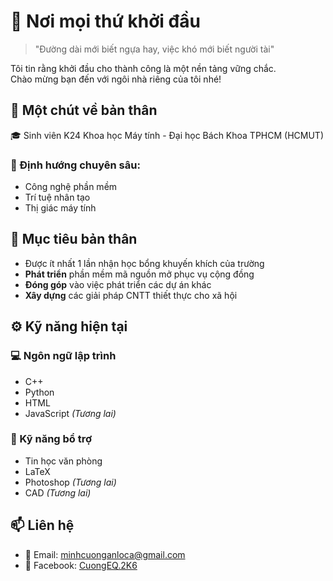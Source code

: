 # 🌟 Nơi mọi thứ khởi đầu
> "Đường dài mới biết ngựa hay, việc khó mới biết người tài"

Tôi tin rằng khởi đầu cho thành công là một nền tảng vững chắc.  
Chào mừng bạn đến với ngôi nhà riêng của tôi nhé!

## 👤 Một chút về bản thân
🎓 Sinh viên K24 Khoa học Máy tính - Đại học Bách Khoa TPHCM (HCMUT)  
### 🎯 Định hướng chuyên sâu:  
* Công nghệ phần mềm
* Trí tuệ nhân tạo
* Thị giác máy tính

## 🧭 Mục tiêu bản thân
* Được ít nhất 1 lần nhận học bổng khuyến khích của trường
* **Phát triển** phần mềm mã nguồn mở phục vụ cộng đồng
* **Đóng góp** vào việc phát triển các dự án khác
* **Xây dựng** các giải pháp CNTT thiết thực cho xã hội

## ⚙️ Kỹ năng hiện tại
### 💻 Ngôn ngữ lập trình
* C++
* Python
* HTML
* JavaScript _(Tương lai)_
### 🧠 Kỹ năng bổ trợ
* Tin học văn phòng
* LaTeX
* Photoshop _(Tương lai)_
* CAD _(Tương lai)_

## 📫 Liên hệ
* 📧 Email: [minhcuonganloca@gmail.com](mailto:minhcuonganloca@gmail.com)
* 📘 Facebook: [CuongEQ.2K6](https://facebook.com/CuongEQ.2K6)
